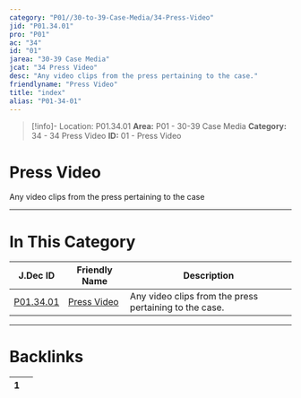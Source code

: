 ```yaml
---
category: "P01//30-to-39-Case-Media/34-Press-Video"
jid: "P01.34.01"
pro: "P01"
ac: "34"
id: "01"
jarea: "30-39 Case Media"
jcat: "34 Press Video"
desc: "Any video clips from the press pertaining to the case."
friendlyname: "Press Video"
title: "index"
alias: "P01-34-01"
---
```

>[!info]- Location: P01.34.01
>**Area:** P01 - 30-39 Case Media
>**Category:** 34 - 34 Press Video
>**ID:** 01 - Press Video

# Press Video

Any video clips from the press pertaining to the case
 


---
# In This Category

| J.Dec ID                                                                      | Friendly Name                                                                   | Description                                            |
| ----------------------------------------------------------------------------- | ------------------------------------------------------------------------------- | ------------------------------------------------------ |
| [P01.34.01](index.md) | [Press Video](index.md) | Any video clips from the press pertaining to the case. |


---
# Backlinks
<div><table class="dataview table-view-table"><thead class="table-view-thead"><tr class="table-view-tr-header"><th class="table-view-th"><span></span><span class="dataview small-text">1</span></th><th class="table-view-th"><span></span></th></tr></thead><tbody class="table-view-tbody"></tbody></table></div>